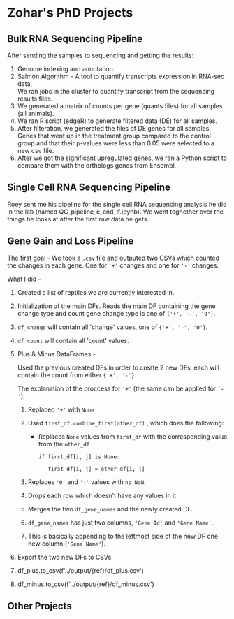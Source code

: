 # Zohar's PhD Projects

## Bulk RNA Sequencing Pipeline

After sending the samples to sequencing and getting the results:

1. Genome indexing and annotation.
2. Salmon Algorithm -
   A tool to quantify transcripts expression in RNA-seq data.  
   We ran jobs in the cluster to quantify transcript from the sequencing results files.
3. We generated a matrix of counts per gene (quants files) for all samples (all animals).
4. We ran R script (edgeR) to generate filtered data (DE) for all samples.
5. After filteration, we generated the files of DE genes for all samples.
   Genes that went up in the treatment group compared to the control group and that their p-values were less than 0.05 were selected to a new csv file.
6. After we got the significant upregulated genes, we ran a Python script to compare them with the orthologs genes from Ensembl.

## Single Cell RNA Sequencing Pipeline

Roey sent me his pipeline for the single cell RNA sequencing analysis he did in the lab (named QC_pipeline_c_and_lf.ipynb).
We went toghether over the things he looks at after the first raw data he gets.

## Gene Gain and Loss Pipeline

The first goal -
We took a `.csv` file and outputed two CSVs which counted the changes in each gene. One for `'+'` changes and one for `'-'` changes.

What I did -

1. Created a list of reptiles we are currently interested in.

2. Initialization of the main DFs. Reads the main DF containing the gene change type and count gene change type is one of `{'+', '-', '0'}`.

3. `df_change` will contain all 'change' values, one of `{'+', '-', '0'}`.

4. `df_count` will contain all 'count' values.

5. Plus & Minus DataFrames -

   Used the previous created DFs in order to create 2 new DFs, each will contain the count from either `{'+', '-'}`.

   The explanation of the proccess for `'+'` (the same can be applied for `'-'`):

   1. Replaced `'+'` with `None`

   2. Used `first_df.combine_first(other_df)` , which does the following:
      - Replaces `None` values from `first_df` with the corresponding value from the `other_df`

            if first_df[i, j] is None:

               first_df[i, j] = other_df[i, j]

   3. Replaces `'0'` and `'-'` values with `np.NaN`.

   4. Drops each row which doesn't have any values in it.

   5. Merges the two `df_gene_names` and the newly created DF.

   6. `df_gene_names` has just two columns, `'Gene Id'` and `'Gene Name'`.

   7. This is basically appending to the leftmost side of the new DF one new column (`'Gene Name'`).

  
6. Export the two new DFs to CSVs.

7. df_plus.to_csv(f'../output/{ref}/df_plus.csv')

8. df_minus.to_csv(f'../output/{ref}/df_minus.csv')
## Other Projects
